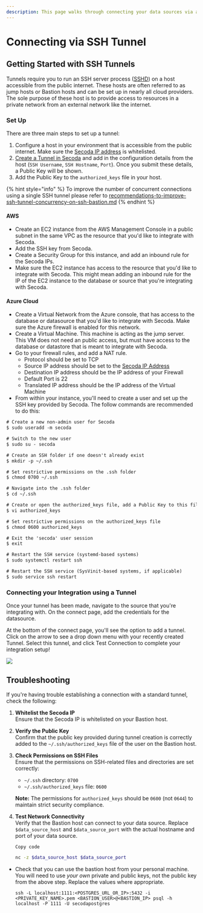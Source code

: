 ```yaml
---
description: This page walks through connecting your data sources via a direct SSH tunnel
---
```


# Connecting via SSH Tunnel

## **Getting Started with SSH Tunnels** <a href="#h_3a4bfd6458" id="h_3a4bfd6458"></a>

Tunnels require you to run an SSH server process ([SSHD](https://www.ssh.com/academy/ssh/sshd)) on a host accessible from the public internet. These hosts are often referred to as jump hosts or Bastion hosts and can be set up in nearly all cloud providers. The sole purpose of these host is to provide access to resources in a private network from an external network like the internet.

### Set Up

There are three main steps to set up a tunnel:

1. Configure a host in your environment that is accessible from the public internet. Make sure the [Secoda IP address](../../faq.md#what-are-the-ip-addresses-for-secoda) is whitelisted.
2. [Create a Tunnel in Secoda](https://app.secoda.co/tunnels/new) and add in the configuration details from the host (`SSH Username`, `SSH Hostname`, `Port`). Once you submit these details, a Public Key will be shown.
3. Add the Public Key to the `authorized_keys` file in your host.

{% hint style="info" %}
To improve the number of concurrent connections using a single SSH tunnel please refer to [recommendations-to-improve-ssh-tunnel-concurrency-on-ssh-bastion.md](recommendations-to-improve-ssh-tunnel-concurrency-on-ssh-bastion.md "mention")
{% endhint %}

#### AWS

* Create an EC2 instance from the AWS Management Console in a public subnet in the same VPC as the resource that you'd like to integrate with Secoda.
* Add the SSH key from Secoda.
* Create a Security Group for this instance, and add an inbound rule for the Secoda IPs.
* Make sure the EC2 instance has access to the resource that you'd like to integrate with Secoda. This might mean adding an inbound rule for the IP of the EC2 instance to the database or source that you're integrating with Secoda.

#### Azure Cloud

* Create a Virtual Network from the Azure console, that has access to the database or datasource that you'd like to integrate with Secoda. Make sure the Azure firewall is enabled for this network.
* Create a Virtual Machine. This machine is acting as the jump server. This VM does not need an public access, but must have access to the database or datastore that is meant to integrate with Secoda.
* Go to your firewall rules, and add a NAT rule.
  * Protocol should be set to TCP
  * Source IP address should be set to the [Secoda IP Address](../../faq.md#what-are-the-ip-addresses-for-secoda)
  * Destination IP address should be the IP address of your Firewall
  * Default Port is 22
  * Translated IP address should be the IP address of the Virtual Machine
* From within your instance, you'll need to create a user and set up the SSH key provided by Secoda. The follow commands are recommended to do this:

```xml
# Create a new non-admin user for Secoda
$ sudo useradd -m secoda 

# Switch to the new user
$ sudo su - secoda 

# Create an SSH folder if one doesn't already exist
$ mkdir -p ~/.ssh 

# Set restrictive permissions on the .ssh folder
$ chmod 0700 ~/.ssh 

# Navigate into the .ssh folder
$ cd ~/.ssh 

# Create or open the authorized_keys file, add a Public Key to this file, and save it
$ vi authorized_keys 

# Set restrictive permissions on the authorized_keys file
$ chmod 0600 authorized_keys

# Exit the 'secoda' user session
$ exit

# Restart the SSH service (systemd-based systems)
$ sudo systemctl restart ssh 

# Restart the SSH service (SysVinit-based systems, if applicable)
$ sudo service ssh restart
```

### Connecting your Integration using a Tunnel

Once your tunnel has been made, navigate to the source that you're integrating with. On the connect page, add the credentials for the datasource.

At the bottom of the connect page, you'll see the option to add a tunnel. Click on the arrow to see a drop down menu with your recently created Tunnel. Select this tunnel, and click Test Connection to complete your integration setup!

![](https://secoda-public-media-assets.s3.amazonaws.com/6fec8c62-f468-4411-8ade-6dca075dda43.png)

## Troubleshooting

If you're having trouble establishing a connection with a standard tunnel, check the following:

1. **Whitelist the Secoda IP**\
   Ensure that the Secoda IP is whitelisted on your Bastion host.
2. **Verify the Public Key**\
   Confirm that the public key provided during tunnel creation is correctly added to the `~/.ssh/authorized_keys` file of the user on the Bastion host.
3.  **Check Permissions on SSH Files**\
    Ensure that the permissions on SSH-related files and directories are set correctly:

    * `~/.ssh` directory: `0700`
    * `~/.ssh/authorized_keys` file: `0600`

    **Note:** The permissions for `authorized_keys` should be `0600` (not `0644`) to maintain strict security compliance.
4.  **Test Network Connectivity**\
    Verify that the Bastion host can connect to your data source. Replace `$data_source_host` and `$data_source_port` with the actual hostname and port of your data source.

    ```
    Copy code
    ```

    ```bash
    nc -z $data_source_host $data_source_port
    ```

*   Check that you can use the bastion host from your personal machine. You will need to use _your own_ private and public keys, not the public key from the above step. Replace the values where appropriate.

    ```
    ssh -L localhost:1111:<POSTGRES_URL_OR_IP>:5432 -i <PRIVATE_KEY_NAME>.pem <BASTION_USER>@<BASTION_IP> psql -h localhost -P 1111 -U secodapostgres
    ```
